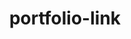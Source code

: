 ---
title: portfolio-link
redirect_to: https://drive.google.com/file/d/1bWL3Layv2Dv9-E1PzDTb2uw832nlG3zS/view?usp=sharing

---